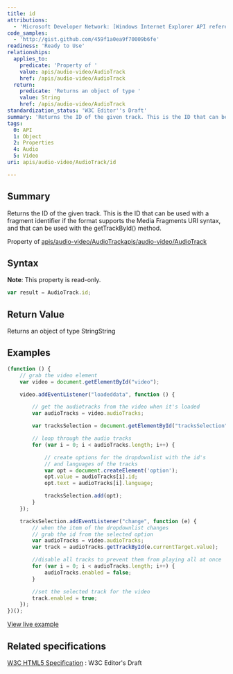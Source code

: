 ```yaml
---
title: id
attributions:
  - 'Microsoft Developer Network: [Windows Internet Explorer API reference Article](http://msdn.microsoft.com/en-us/library/ie/hh828809%28v=vs.85%29.aspx)'
code_samples:
  - 'http://gist.github.com/459f1a0ea9f70009b6fe'
readiness: 'Ready to Use'
relationships:
  applies_to:
    predicate: 'Property of '
    value: apis/audio-video/AudioTrack
    href: /apis/audio-video/AudioTrack
  return:
    predicate: 'Returns an object of type '
    value: String
    href: /apis/audio-video/AudioTrack
standardization_status: 'W3C Editor''s Draft'
summary: 'Returns the ID of the given track. This is the ID that can be used with a fragment identifier if the format supports the Media Fragments URI syntax, and that can be used with the getTrackById() method.'
tags:
  0: API
  1: Object
  2: Properties
  4: Audio
  5: Video
uri: apis/audio-video/AudioTrack/id

---
```

## Summary

Returns the ID of the given track. This is the ID that can be used with a fragment identifier if the format supports the Media Fragments URI syntax, and that can be used with the getTrackById() method.

Property of [apis/audio-video/AudioTrack](/apis/audio-video/AudioTrack)[apis/audio-video/AudioTrack](/apis/audio-video/AudioTrack)

## Syntax

**Note**: This property is read-only.

``` js
var result = AudioTrack.id;
```

## Return Value

Returns an object of type StringString

## Examples

``` js
(function () {
    // grab the video element
    var video = document.getElementById("video");

    video.addEventListener("loadeddata", function () {

        // get the audiotracks from the video when it's loaded
        var audioTracks = video.audioTracks;

        var tracksSelection = document.getElementById("tracksSelection");

        // loop through the audio tracks
        for (var i = 0; i < audioTracks.length; i++) {

            // create options for the dropdownlist with the id's
            // and languages of the tracks
            var opt = document.createElement('option');
            opt.value = audioTracks[i].id;
            opt.text = audioTracks[i].language;

            tracksSelection.add(opt);
        }
    });

    tracksSelection.addEventListener("change", function (e) {
        // when the item of the dropdownlist changes
        // grab the id from the selected option
        var audioTracks = video.audioTracks;
        var track = audioTracks.getTrackById(e.currentTarget.value);

        //disable all tracks to prevent them from playing all at once
        for (var i = 0; i < audioTracks.length; i++) {
            audioTracks.enabled = false;
        }

        //set the selected track for the video
        track.enabled = true;
    });
})();
```

[View live example](http://code.webplatform.org/gist/459f1a0ea9f70009b6fe)

## Related specifications

[W3C HTML5 Specification](http://dev.w3.org/html5/spec/single-page.html)
:   W3C Editor's Draft
